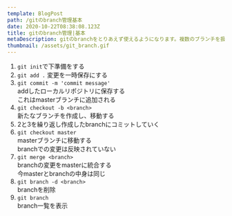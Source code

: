 ```yaml
---
template: BlogPost
path: /gitのbranch管理基本
date: 2020-10-22T08:38:08.123Z
title: gitのbranch管理|基本
metaDescription: gitのbranchをとりあえず使えるようになります。複数のブランチを扱うなどな別ページへ。
thumbnail: /assets/git_branch.gif
---
```

1. `git init`で下準備をする
2. `git add .`
   変更を一時保存にする
3. `git commit -m 'commit message'`\
   addしたローカルリポジトリに保存する\
   これはmasterブランチに追加される
4. `git checkout -b <branch>`\
   新たなブランチを作成し、移動する
5. 2と3を繰り返し作成したbranchにコミットしていく
6. `git checkout master`\
   masterブランチに移動する\
   branchでの変更は反映されていない
7. `git merge <branch>`\
   branchの変更をmasterに統合する\
   今masterとbranchの中身は同じ
8. `git branch -d <branch>`\
   branchを削除
9. `git branch`\
    branch一覧を表示
